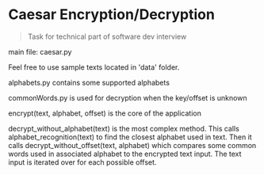 # Caesar Encryption/Decryption

> Task for technical part of software dev interview

main file: caesar.py

Feel free to use sample texts located in 'data' folder.

alphabets.py contains some supported alphabets

commonWords.py is used for decryption when the key/offset is unknown

encrypt(text, alphabet, offset) is the core of the application

decrypt_without_alphabet(text) is the most complex method. This calls alphabet_recognition(text) to find the closest alphabet used in text. Then it calls decrypt_without_offset(text, alphabet) which compares some common words used in associated alphabet to the encrypted text input. The text input is iterated over for each possible offset.
